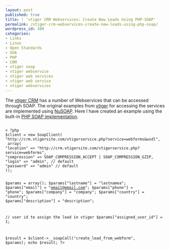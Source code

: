 ```yaml
---
layout: post
published: true
title: ! 'vtiger CRM Webservices: Create New Leads Using PHP-SOAP'
permalink: /vtiger-crm-webservices-create-new-leads-using-php-soap/
wordpress_id: 389
categories:
- Links
- Linux
- Open Standards
- SOA
- PHP
- CRM
- vtiger soap
- vtiger webservice
- vtiger web services
- vtiger web service
- vtiger webservices
---
```

The <a href="https://www.vtiger.com/crm/">vtiger CRM</a> has a number of Webservices that can be accessed through SOAP. The original examples from <a href="https://www.vtiger.com/crm/">vtiger</a> for accessing the services are implemented using <a href="http://sourceforge.net/projects/nusoap/">NuSOAP</a>. Here I have created an example using the built-in <a href="http://dk.php.net/SOAP">PHP SOAP implementation</a>. 

<code lang="PHP">
< ?php
$client = new SoapClient(
"http://crm.vtigersite.com/vtigerservice.php?service=webforms&wsdl",
 array(
"location" => "http://crm.vtigersite.com/vtigerservice.php?service=webforms",
"compression" => SOAP_COMPRESSION_ACCEPT | SOAP_COMPRESSION_GZIP,
"login" => "admin", // default
"password" => "admin" // default
));

$params = array();
$params["lastname"] = "lastnamea";
$params["email"] = "email@email.com";
$params["phone"] = "phone";
$params["company"] = "company";
$params["country"] = "country";
$params["description"] = "description";

// user id to assign the lead in vtiger
$params["assigned_user_id"] = 1;

$result = $client->__soapCall("create_lead_from_webform", $params);
echo $result;
?>

```



